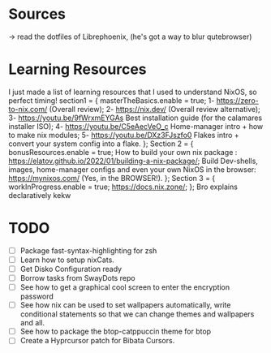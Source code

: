 # Sources 
-> read the dotfiles of Librephoenix, (he's got a way to blur qutebrowser)

# Learning Resources
I just made a list of learning resources that I used to understand NixOS, so perfect timing!
section1 = {
masterTheBasics.enable = true;
1- https://zero-to-nix.com/ (Overall review);
2- https://nix.dev/ (Overall review alternative);
3- https://youtu.be/9fWrxmEYGAs Best installation guide (for the calamares installer ISO);
4- https://youtu.be/C5eAecVeO_c Home-manager intro + how to make nix modules;
5- https://youtu.be/DXz3FJszfo0 Flakes intro + convert your system config into a flake.
};
Section 2 = {
bonusResources.enable = true;
How to build your own nix package : https://elatov.github.io/2022/01/building-a-nix-package/;
Build Dev-shells, images, home-manager configs and even your own NixOS in the browser: https://mynixos.com/ (Yes, in the BROWSER!).
};
Section 3 = {
workInProgress.enable = true;
https://docs.nix.zone/;
};
Bro explains declaratively kekw

# TODO
- [ ] Package fast-syntax-highlighting for zsh
- [ ] Learn how to setup nixCats.
- [ ] Get Disko Configuration ready
- [ ] Borrow tasks from SwayDots repo
- [ ] See how to get a graphical cool screen to enter the encryption password
- [ ] See how nix can be used to set wallpapers automatically, write conditional statements so that we can change themes and wallpapers and all. 
- [ ] See how to package the btop-catppuccin theme for btop
- [ ] Create a Hyprcursor patch for Bibata Cursors.
